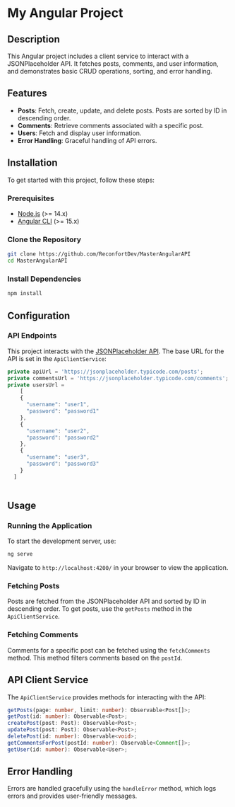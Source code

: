 # My Angular Project

## Description

This Angular project includes a client service to interact with a JSONPlaceholder API. It fetches posts, comments, and user information, and demonstrates basic CRUD operations, sorting, and error handling.

## Features

- **Posts**: Fetch, create, update, and delete posts. Posts are sorted by ID in descending order.
- **Comments**: Retrieve comments associated with a specific post.
- **Users**: Fetch and display user information.
- **Error Handling**: Graceful handling of API errors.

## Installation

To get started with this project, follow these steps:

### Prerequisites

- [Node.js](https://nodejs.org/) (>= 14.x)
- [Angular CLI](https://angular.io/cli) (>= 15.x)

### Clone the Repository

```bash
git clone https://github.com/ReconfortDev/MasterAngularAPI
cd MasterAngularAPI
```

### Install Dependencies

```bash
npm install
```

## Configuration

### API Endpoints

This project interacts with the [JSONPlaceholder API](https://jsonplaceholder.typicode.com/). The base URL for the API is set in the `ApiClientService`:

```typescript
private apiUrl = 'https://jsonplaceholder.typicode.com/posts';
private commentsUrl = 'https://jsonplaceholder.typicode.com/comments';
private usersUrl = 
    [
    {
      "username": "user1",
      "password": "password1"
    },
    {
      "username": "user2",
      "password": "password2"
    },
    {
      "username": "user3",
      "password": "password3"
    }
  ]
  
```

## Usage

### Running the Application

To start the development server, use:

```bash
ng serve
```

Navigate to `http://localhost:4200/` in your browser to view the application.

### Fetching Posts

Posts are fetched from the JSONPlaceholder API and sorted by ID in descending order. To get posts, use the `getPosts` method in the `ApiClientService`.

### Fetching Comments

Comments for a specific post can be fetched using the `fetchComments` method. This method filters comments based on the `postId`.


## API Client Service

The `ApiClientService` provides methods for interacting with the API:

```typescript
getPosts(page: number, limit: number): Observable<Post[]>;
getPost(id: number): Observable<Post>;
createPost(post: Post): Observable<Post>;
updatePost(post: Post): Observable<Post>;
deletePost(id: number): Observable<void>;
getCommentsForPost(postId: number): Observable<Comment[]>;
getUser(id: number): Observable<User>;
```

## Error Handling

Errors are handled gracefully using the `handleError` method, which logs errors and provides user-friendly messages.